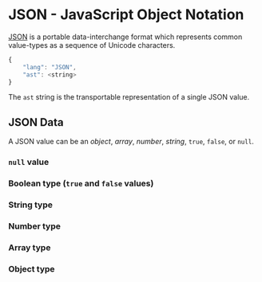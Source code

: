 # JSON - JavaScript Object Notation

[JSON](http://www.ecma-international.org/publications/files/ECMA-ST/ECMA-404.pdf) is a portable data-interchange format which represents common value-types as a sequence of Unicode characters.

```javascript
{
    "lang": "JSON",
    "ast": <string>
}
```

The `ast` string is the transportable representation of a single JSON value.

## JSON Data

A JSON value can be an _object_, _array_, _number_, _string_, `true`, `false`, or `null`.

### `null` value

### Boolean type (`true` and `false` values)

### String type

### Number type

### Array type

### Object type
